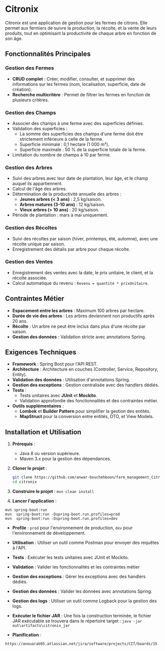 # Citronix

Citronix est une application de gestion pour les fermes de citrons. Elle permet aux fermiers de suivre la production, la récolte, et la vente de leurs produits, tout en optimisant la productivité de chaque arbre en fonction de son âge.

## Fonctionnalités Principales

### Gestion des Fermes

- **CRUD complet** : Créer, modifier, consulter, et supprimer des informations sur les fermes (nom, localisation, superficie, date de création).
- **Recherche multicritère** : Permet de filtrer les fermes en fonction de plusieurs critères.

### Gestion des Champs

- Associer des champs à une ferme avec des superficies définies.
- Validation des superficies :
  - La somme des superficies des champs d'une ferme doit être strictement inférieure à celle de la ferme.
  - Superficie minimale : 0,1 hectare (1 000 m²).
  - Superficie maximale : 50 % de la superficie totale de la ferme.
- Limitation du nombre de champs à 10 par ferme.

### Gestion des Arbres

- Suivi des arbres avec leur date de plantation, leur âge, et le champ auquel ils appartiennent.
- Calcul de l'âge des arbres.
- Détermination de la productivité annuelle des arbres :
  - **Jeunes arbres (< 3 ans)** : 2,5 kg/saison.
  - **Arbres matures (3-10 ans)** : 12 kg/saison.
  - **Vieux arbres (> 10 ans)** : 20 kg/saison.
- Période de plantation : mars à mai uniquement.

### Gestion des Récoltes

- Suivi des récoltes par saison (hiver, printemps, été, automne), avec une récolte unique par saison.
- Enregistrement des détails par arbre pour chaque récolte.

### Gestion des Ventes

- Enregistrement des ventes avec la date, le prix unitaire, le client, et la récolte associée.
- Calcul automatique du revenu : `Revenu = quantité * prixUnitaire`.

## Contraintes Métier

- **Espacement entre les arbres** : Maximum 100 arbres par hectare.
- **Durée de vie des arbres** : Les arbres deviennent non productifs après 20 ans.
- **Récolte** : Un arbre ne peut être inclus dans plus d'une récolte par saison.
- **Gestion des données** : Validation stricte avec annotations Spring.

## Exigences Techniques

- **Framework** : Spring Boot pour l'API REST.
- **Architecture** : Architecture en couches (Controller, Service, Repository, Entity).
- **Validation des données** : Utilisation d'annotations Spring.
- **Gestion des exceptions** : Gestion centralisée avec des handlers dédiés.
- **Tests** :
  - Tests unitaires avec **JUnit** et **Mockito**.
  - Validation approfondie des fonctionnalités et des contraintes métier.
- **Outils supplémentaires** :
  - **Lombok** et **Builder Pattern** pour simplifier la gestion des entités.
  - **MapStruct** pour la conversion entre entités, DTO, et View Models.

## Installation et Utilisation

1. **Prérequis** :

   - Java 8 ou version supérieure.
   - Maven 3.x pour la gestion des dépendances.

2. **Cloner le projet** :

   ```bash
   git clone https://github.com/anwar-bouchehboun/farm_management_Citronix_Youcode.git
   cd citronix

   ```

3. **Construire le projet** :
   `mvn clean install`

4. **Lancer l'application** :

```
mvn spring-boot:run
mvn  spring-boot:run -Dspring-boot.run.profiles=prod
mvn  spring-boot:run -Dspring-boot.run.profiles=dev
```

- **Profile** : `prod` pour l'environnement de production, `dev`
  pour l'environnement de développement.
- **Utilisation** : Utiliser un outil comme Postman pour envoyer des requêtes
  à l'API.
- **Tests** : Exécuter les tests unitaires avec JUnit et Mockito.
- **Validation** : Valider les fonctionnalités et les contraintes métier
- **Gestion des exceptions** : Gérer les exceptions avec des handlers dédiés.
- **Gestion des données** : Valider les données avec annotations Spring.
- **Gestion des logs** : Utiliser un outil comme Logback pour la gestion des
  logs.

- **Exécuter le fichier JAR** : Une fois la construction terminée, le fichier JAR exécutable se trouvera dans le répertoire target :
  `java -jar out\artifacts\citronix_jar`

- **Planification** :

```
https://anouarab95.atlassian.net/jira/software/projects/CIT/boards/15
```


